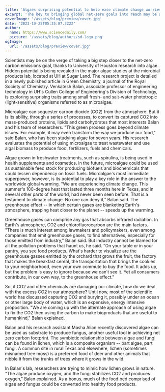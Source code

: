 ```yaml
---
title: 'Algaes surprising potential to help ease climate change worries'
excerpt: 'The key to bringing global net-zero goals into reach may be algae, say researchers.'
coverImage: '/assets/blog/preview/cover.jpg'
date: '2023-10-25T05:35:07.322Z'
author:
  name: https://www.sciencedaily.com/
  picture: '/assets/blog/authors/sd-logo.png'
ogImage:
  url: '/assets/blog/preview/cover.jpg'
---
```


Scientists may be on the verge of taking a big step closer to the net-zero carbon emissions goal, thanks to University of Houston research into algae. Hidden potential is being revealed in the major algae studies at the microbial products lab, located at UH at Sugar Land.
The research project is detailed in a newly published article in Green Chemistry, a journal of the Royal Society of Chemistry.
Venkatesh Balan, associate professor of engineering technology in UH's Cullen College of Engineering's Division of Technology, is exploring surprising traits among small fresh- and salt-water phototropic (light-sensitive) organisms referred to as microalgae.

Microalgae can sequester carbon dioxide (CO2) from the atmosphere. But it is its ability, through a series of processes, to convert its captured CO2 into mass-produced proteins, lipids and carbohydrates that most interests Balan and his team of researchers.
"This green process goes beyond climate issues. For example, it may even transform the way we produce our food," said Balan, who has been studying algae for seven years. His research evaluates the potential of using microalgae to treat wastewater and use algal biomass to produce food, fertilizers, fuels and chemicals. 

Algae grown in freshwater treatments, such as spirulina, is being used in health supplements and cosmetics. In the future, microalgae could be used as sustainable feed stock for producing biofuels and biochemicals that could lessen dependency on fossil fuels.
Microalgae's most immediate superpower, however, is its potential to play a key role in the answer to the worldwide global warming.
"We are experiencing climate change. This summer's 100-degree heat that lasted three months here in Texas, and in several other parts of the world, had never been seen before. That is a testament to climate change. No one can deny it," Balan said.
The greenhouse effect -- in which certain gases are blanketing Earth's atmosphere, trapping heat closer to the planet -- speeds up the warming. 

Greenhouse gases can comprise any gas that absorbs infrared radiation. In Earth's atmosphere, CO2 and chlorofluorocarbon are the main factors.
"There is much interest among lawmakers and policymakers, even among companies that emit greenhouse gases, to find alternatives, especially for those emitted from industry," Balan said.
But industry cannot be blamed for all the pollution problems that haunt us, he said. "On your table or in your pantry, you see food products. What's harder to visualize are the greenhouse gasses emitted by the orchard that grows the fruit, the factory that makes the breakfast cereal, the transportation that brings the cookies to your neighborhood, even your own commute to buy the food. It adds up, but the problem is easy to ignore because we can't see it. Yet all consumers contribute, in our own way, to the greenhouse effect."

So, if CO2 and other chemicals are damaging our climate, how do we deal with the excess CO2 in our atmosphere? Until now, most of the scientific world has discussed capturing CO2 and burying it, possibly under an ocean or other large body of water, which is an expensive, energy intensive proposition.
"We are coming up with the alternate approach of using algae to fix the CO2 then using the carbon to make bioproducts that are useful to humankind," Balan explained.

Balan and his research assistant Masha Alian recently discovered algae can be used as substrate to produce fungus, another useful tool in achieving net zero carbon footprint. The symbiotic relationship between algae and fungi can be found in lichen, which is a composite organism -- part algae, part fungi. A common site in rural Texas and elsewhere, lichen (sometimes misnamed tree moss) is a preferred food of deer and other animals that nibble it from the trunks of trees where it grows in the wild.

In Balan's lab, researchers are trying to mimic how lichen grows in nature. "The algae produce oxygen, and the fungi stabilizes CO2 and produces oxygen," Balan explained. As a bonus, much of the food bed comprised of algae and fungus could be converted into healthy food products.
